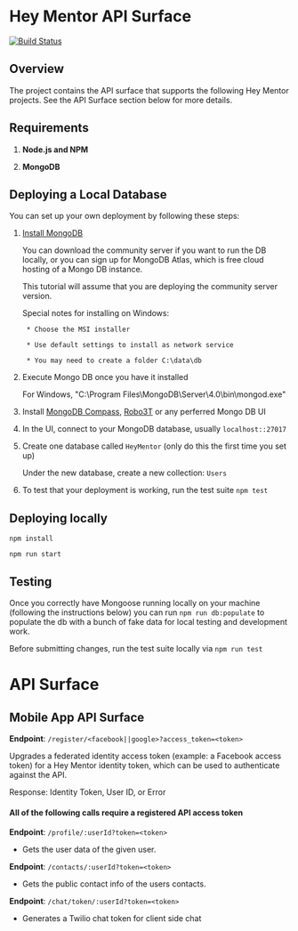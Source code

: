 # Hey Mentor API Surface

[![Build Status](https://travis-ci.com/Hey-Mentor/apis.svg?branch=master)](https://travis-ci.com/Hey-Mentor/apis)

## Overview

The project contains the API surface that supports the following Hey Mentor projects. See the API Surface section below for more details.

## Requirements

1. __Node.js and NPM__

2. __MongoDB__

## Deploying a Local Database

You can set up your own deployment by following these steps:

1. [Install MongoDB](https://docs.mongodb.com/v3.2/administration/install-community/)

    You can download the community server if you want to run the DB locally, or you can sign up for MongoDB Atlas, which is free cloud hosting of a Mongo DB instance.

    This tutorial will assume that you are deploying the community server version.

    Special notes for installing on Windows:

        * Choose the MSI installer

        * Use default settings to install as network service

        * You may need to create a folder C:\data\db


2. Execute Mongo DB once you have it installed

    For Windows, "C:\Program Files\MongoDB\Server\4.0\bin\mongod.exe"


3. Install [MongoDB Compass](https://www.mongodb.com/products/compass), [Robo3T](https://robomongo.org/) or any perferred Mongo DB UI

4. In the UI, connect to your MongoDB database, usually `localhost::27017`

5. Create one database called `HeyMentor` (only do this the first time you set up)

    Under the new database, create a new collection: `Users`

9. To test that your deployment is working, run the test suite `npm test`

## Deploying locally

`npm install`

`npm run start`

## Testing

Once you correctly have Mongoose running locally on your machine (following the instructions below) you can run `npm run db:populate` to populate the db with a bunch of fake data for local testing and development work.

Before submitting changes, run the test suite locally via `npm run test`


# API Surface

## Mobile App API Surface

__Endpoint__: `/register/<facebook||google>?access_token=<token>`

Upgrades a federated identity access token (example: a Facebook access token) for a Hey Mentor identity token, which can be used to authenticate against the API.

Response: Identity Token, User ID, or Error

#### All of the following calls require a registered API access token 


__Endpoint__: `/profile/:userId?token=<token>`

- Gets the user data of the given user.

__Endpoint__: `/contacts/:userId?token=<token>`

- Gets the public contact info of the users contacts.

__Endpoint__: `/chat/token/:userId?token=<token>`

- Generates a Twilio chat token for client side chat
